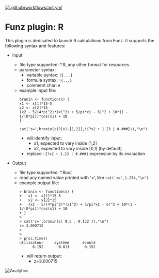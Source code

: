 [![.github/workflows/ant.yml](https://github.com/Funz/plugin-R/actions/workflows/ant.yml/badge.svg)](https://github.com/Funz/plugin-R/actions/workflows/ant.yml)

# Funz plugin: R

This plugin is dedicated to launch R calculations from Funz.
It supports the following syntax and features:

  * Input
    * file type supported: *.R, any other format for resources
    * parameter syntax: 
      * variable syntax: `?[...]`
      * formula syntax: `!{...}`
      * comment char: `#`
    * example input file:
        ```
        branin <- function(x) {
	  x1 <- x[1]*15-5   
	  x2 <- x[2]*15     
	  (x2 - 5/(4*pi^2)*(x1^2) + 5/pi*x1 - 6)^2 + 10*(1 - 1/(8*pi))*cos(x1) + 10
        }
        
        cat('z=',branin(c(?[x1~[1,2]],!{?x2 + 1.23 | #.###})),"\n")
        ```
      * will identify input:
        * x1, expected to vary inside [1,2]
        * x2, expected to vary inside [0,1] (by default)
      * replace `!{?x2 + 1.23 | #.###}` expression by its evaluation

  * Output
    * file type supported: *.Rout
    * read any named value printed with '=', like `cat('z=',1.234,"\n")`
    * example output file:
        ```
        > branin <- function(x) {
        + 	x1 <- x[1]*15-5   
        + 	x2 <- x[2]*15     
        + 	(x2 - 5/(4*pi^2)*(x1^2) + 5/pi*x1 - 6)^2 + 10*(1 - 1/(8*pi))*cos(x1) + 10
        + }
        > 
        > cat('z=',branin(c( 0.5 , 0.132 )),"\n")
        z= 3.000715 
        > 
        > 
        > proc.time()
        utilisateur     système      écoulé 
              0.152       0.013       0.152
        ```
        * will return output:
          * z=3.000715 



![Analytics](https://ga-beacon.appspot.com/UA-109580-20/plugin-R)
